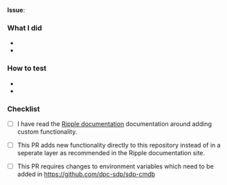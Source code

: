 <!-- Add link to JIRA eg: https://digital-vic.atlassian.net/browse/SDPAP- or GitHub Issue Number eg: #123  -->

**Issue**:

### What I did
<!-- Summary of changes made in the Pull Request  -->
- 
- 

### How to test
<!-- Summary of how to test  -->
- 
- 

### Checklist
<!-- Go over all the following points, and put an `x` in all the boxes that apply. -->

- [ ] I have read the [Ripple documentation](https://www.ripple.sdp.vic.gov.au/framework/) documentation around adding custom functionality.
- [ ] This PR adds new functionality directly to this repository instead of in a seperate layer as recommended in the Ripple documentation site.
- [ ] This PR requires changes to environment variables which need to be added in https://github.com/dpc-sdp/sdp-cmdb


